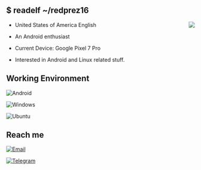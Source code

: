 ## $ readelf ~/redprez16
<img align="right" src="https://github-readme-stats.vercel.app/api?username=RedPrez16&include_all_commits=true&show_icons=true&hide_title=true&hide_border=false" />



- United States of America English

- An Android enthusiast

- Current Device: Google Pixel 7 Pro 

- Interested in Android and Linux related stuff.

## Working Environment

![Android](https://img.shields.io/badge/-Android-3ddc84?style=flat-square&logo=android&logoColor=fff)

![Windows](https://img.shields.io/badge/Windows-00adef?style=flat-square&logo=windows&logoColor=ffffff)

![Ubuntu](https://img.shields.io/badge/Ubuntu-dd4814?style=flat-square&logo=ubuntu&logoColor=ffffff)
## Reach me
[![Email](https://img.shields.io/badge/contact%40redbirdvirtual.com-3873C4?style=flat-square&logo=gmail&logoColor=ffffff)](mailto:contact@redbirdvirtual.com)

[![Telegram](https://img.shields.io/badge/%40Red_Prez16-3db6f1?style=flat-square&logo=Telegram&logoColor=2ca5e0)](https://t.me/Red_Prez16)
